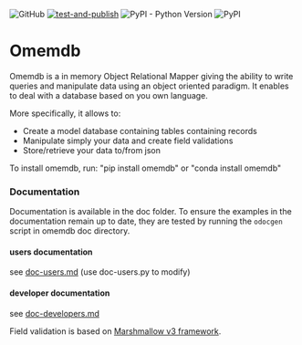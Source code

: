 ![GitHub](https://img.shields.io/github/license/openergy/omemdb?color=brightgreen)
[![test-and-publish](https://github.com/openergy/omemdb/actions/workflows/opypackage-standard.yml/badge.svg?branch=develop)](https://github.com/openergy/omemdb/actions/workflows/opypackage-standard.yml)
![PyPI - Python Version](https://img.shields.io/pypi/pyversions/omemdb)
![PyPI](https://img.shields.io/pypi/v/omemdb)

# Omemdb 
Omemdb is a in memory Object Relational Mapper giving the ability to write queries and manipulate data using an object oriented paradigm. 
It enables to deal with a database based on you own language.

More specifically, it allows to:
- Create a model database containing tables containing records
- Manipulate simply your data and create field validations
- Store/retrieve your data to/from json

To install omemdb, run: "pip install omemdb" or "conda install omemdb"

### Documentation
Documentation is available in the doc folder.
To ensure the examples in the documentation remain up to date, they are tested by running
the `odocgen` script in omemdb doc directory.

#### users documentation
    
see [doc-users.md](doc/doc-users.md) (use doc-users.py to modify)

#### developer documentation

see [doc-developers.md](doc/doc-developers.md)

Field validation is based on [Marshmallow v3 framework](https://marshmallow.readthedocs.io/en/stable/).
